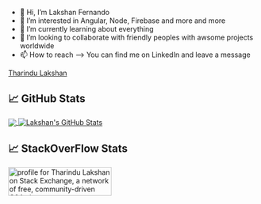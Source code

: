- 👋 Hi, I’m Lakshan Fernando
- 👀 I’m interested in Angular, Node, Firebase and more and more
- 🌱 I’m currently learning about everything
- 💞️ I’m looking to collaborate with friendly peoples with awsome projects worldwide
- 📫 How to reach --> You can find me on LinkedIn and leave a message 

<div class="badge-base LI-profile-badge" data-locale="en_US" data-size="medium" data-theme="light" data-type="VERTICAL" data-vanity="tharindu-lakshan" data-version="v1"><a class="badge-base__link LI-simple-link" href="https://lk.linkedin.com/in/tharindu-lakshan?trk=profile-badge">Tharindu Lakshan</a></div>

## &#x1f4c8; GitHub Stats

<a href="https://github.com/LakshanFernando">
  <img align="center" src="https://github-readme-stats.vercel.app/api/top-langs/?username=LakshanFernando&hide=java,html,tex&title_color=ffffff&text_color=c9cacc&icon_color=2bbc8a&bg_color=1d1f21&langs_count=3" />
</a>
<a href="https://github.com/MartinHeinz/LakshanFernando">
  <img align="center" src="https://github-readme-stats.vercel.app/api?username=LakshanFernando&show_icons=true&line_height=27&count_private=true&title_color=ffffff&text_color=c9cacc&icon_color=2bbc8a&bg_color=1d1f21" alt="Lakshan's GitHub Stats" />
</a>
  

<!-- links to social media icons -->

<!-- icons with padding -->

[1.1]: http://i.imgur.com/tXSoThF.png (twitter icon with padding)
[2.1]: http://i.imgur.com/0o48UoR.png (github icon with padding)

<!-- icons without padding -->

[1.2]: http://i.imgur.com/wWzX9uB.png (twitter icon without padding)
[2.2]: http://i.imgur.com/9I6NRUm.png (github icon without padding)
[3.2]: https://raw.githubusercontent.com/MartinHeinz/MartinHeinz/master/linkedin-3-16.png (LinkedIn icon without padding)


<!-- links to your social media accounts -->

[1]: https://twitter.com/mttlfernando
[2]: https://github.com/lakshanfernando
[3]: https://www.linkedin.com/in/tharindu-lakshan/


<!---
LakshanFernando/LakshanFernando is a ✨ special ✨ repository because its `README.md` (this file) appears on your GitHub profile.
You can click the Preview link to take a look at your changes.
--->

## &#x1f4c8; StackOverFlow Stats

<a href="https://stackexchange.com/users/15568471/tharindu-lakshan"><img src="https://stackexchange.com/users/flair/15568471.png" width="208" height="58" alt="profile for Tharindu Lakshan on Stack Exchange, a network of free, community-driven Q&amp;A sites" title="profile for Tharindu Lakshan on Stack Exchange, a network of free, community-driven Q&amp;A sites" /></a>

              
